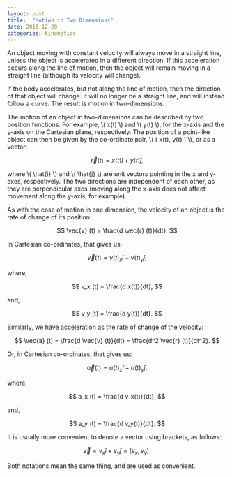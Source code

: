 ```yaml
---
layout: post
title:  "Motion in Two Dimensions"
date: 2016-12-28
categories: Kinematics
---
```


An object moving with constant velocity will always move in a straight line, unless the object is accelerated in a different direction. If this acceleration occurs along the line of motion, then the object will remain moving in a straight line (although its velocity will change).

If the body accelerates, but not along the line of motion, then the direction of that object will change. It will no longer be a straight line, and will instead follow a curve. The result is motion in two-dimensions.

The motion of an object in two-dimensions can be described by two position functions. For example, \\( x(t) \\) and \\( y(t) \\), for the x-axis and the y-axis on the Cartesian plane, respectively. The position of a point-like object can then be given by the co-ordinate pair, \\( ( x(t), y(t) ) \\), or as a vector:

$$
  \vec{r}(t) = x(t) \hat{i} + y(t) \hat{j},
$$

where \\( \hat{i} \\) and \\( \hat{j} \\) are unit vectors pointing in the x and y-axes, respectively. The two directions are independent of each other, as they are perpendicular axes (moving along the x-axis does not affect movement along the y-axis, for example).

As with the case of motion in one dimension, the velocity of an object is the rate of change of its position:

$$
  \vec{v} (t) = \frac{d \vec{r} (t)}{dt}.
$$

In Cartesian co-ordinates, that gives us:

$$
  \vec{v} (t) = v(t)_{x} \hat{i} + v(t)_{y} \hat{j},
$$

where,

$$
  v_x (t) = \frac{d x(t)}{dt},
$$

and,

$$
  v_y (t) = \frac{d y(t)}{dt}.
$$

Similarly, we have acceleration as the rate of change of the velocity:

$$
  \vec{a} (t) = \frac{d \vec{v} (t)}{dt} = \frac{d^2 \vec{r} (t)}{dt^2}.
$$

Or, in Cartesian co-ordinates, that gives us:

$$
  \vec{a} (t) = a(t)_{x} \hat{i} + a(t)_{y} \hat{j},
$$

where,

$$
  a_x (t) = \frac{d v_x(t)}{dt},
$$

and,

$$
  a_y (t) = \frac{d v_y(t)}{dt}.
$$

It is usually more convenient to denote a vector using brackets, as follows:

$$
  \vec{v} = v_x \hat{i} + v_y \hat{j} = (v_x, v_y).
$$

Both notations mean the same thing, and are used as convenient.
